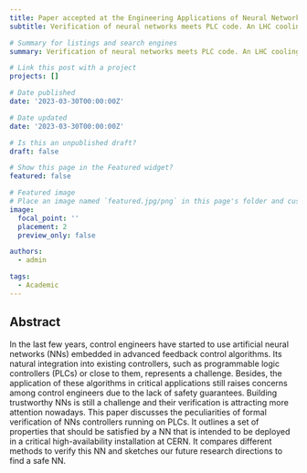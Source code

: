 ```yaml
---
title: Paper accepted at the Engineering Applications of Neural Networks conference
subtitle: Verification of neural networks meets PLC code. An LHC cooling tower control system at CERN

# Summary for listings and search engines
summary: Verification of neural networks meets PLC code. An LHC cooling tower control system at CERN

# Link this post with a project
projects: []

# Date published
date: '2023-03-30T00:00:00Z'

# Date updated
date: '2023-03-30T00:00:00Z'

# Is this an unpublished draft?
draft: false

# Show this page in the Featured widget?
featured: false

# Featured image
# Place an image named `featured.jpg/png` in this page's folder and customize its options here.
image:
  focal_point: ''
  placement: 2
  preview_only: false

authors:
  - admin

tags:
  - Academic
---
```



## Abstract

In the last few years, control engineers have started to use artificial neural networks (NNs) embedded in advanced feedback control algorithms. Its natural integration into existing controllers, such as programmable logic controllers (PLCs) or close to them, represents a challenge.
Besides, the application of these algorithms in critical applications still raises concerns among control engineers due to the lack of safety guarantees.
Building trustworthy NNs is still a challenge and their verification is attracting more attention nowadays.
This paper discusses the peculiarities of formal verification of NNs controllers running on PLCs. It outlines a set of properties that should be satisfied by a NN that is intended to be deployed in a critical high-availability installation at CERN. It compares different methods to verify this NN and sketches our future research directions to find a safe NN.
